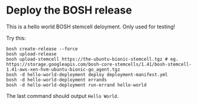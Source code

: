# Deploy the BOSH release

This is a hello world BOSH stemcell deloyment. Only used for testing!

Try this:

```
bosh create-release --force
bosh upload-release
bosh upload-stemcell https://the-ubuntu-bionic-stemcell.tgz # eg. https://storage.googleapis.com/bosh-core-stemcells/1.41/bosh-stemcell-1.41-aws-xen-hvm-ubuntu-bionic-go_agent.tgz
bosh -d hello-world-deployment deploy deployment-manifest.yml
bosh -d hello-world-deployment errands
bosh -d hello-world-deployment run-errand hello-world
```

The last command should output `Hello World`.

